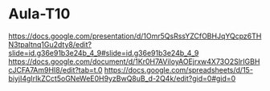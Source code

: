 # Aula-T10
https://docs.google.com/presentation/d/1Omr5QsRssYZCfOBHJqYQcpz6THN3tpaltnq1Gu2dty8/edit?slide=id.g36e91b3e24b_4_9#slide=id.g36e91b3e24b_4_9
https://docs.google.com/document/d/1Kr0H7AViloyAOEjrxw4X73O2SlrIGBHcJCFA7Am9HI8/edit?tab=t.0
https://docs.google.com/spreadsheets/d/15-biyjI4gIrIkZCct5oGNeWeE0H9yzBwQ8uB_d-2Q4k/edit?gid=0#gid=0
